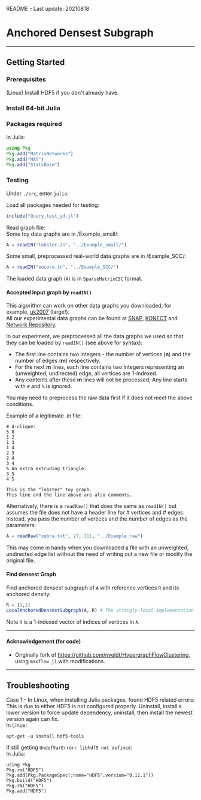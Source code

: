 README - Last update: 20210818

# Anchored Densest Subgraph

------

## Getting Started

### Prerequisites
(Linux) Install HDF5 if you don't already have.

### Install 64-bit Julia

### Packages required
In Julia:
```julia
using Pkg
Pkg.add("MatrixNetworks")
Pkg.add("MAT")
Pkg.add("StatsBase")
```

### Testing
Under `./src`, enter `julia`.

Load all packages needed for testing:
```julia
include("Query_test_yd.jl")
```

Read graph file:  
Some toy data graphs are in /Example_small/:

```julia
A = readIN("lobster.in", "../Example_small/")
```

Some small, preprocessed real-world data graphs are in /Example_SCC/:

```julia
A = readIN("eucore.in", "../Example_SCC/")
```

The loaded data graph (`A`) is in `SparseMatrixCSC` format.

#### Accepted input graph by `readIN()`
This algorithm can work on other data graphs you downloaded, for example, [uk2007](http://konect.cc/networks/dimacs10-uk-2007-05/) (large!).  
All our experimental data graphs can be found at [SNAP](https://snap.stanford.edu/data/index.html), [KONECT](http://konect.cc/) and [Network Repository](https://networkrepository.com/networks.php).

In our experiment, we preprocessed all the data graphs we used so that they can be loaded by `readIN()` (see above for syntax):  
- The first line contains two integers - the number of vertices (**n**) and the number of edges (**m**) respectively.
- For the next **m** lines, each line contains two integers representing an (unweighted, undirected) edge, all vertices are 1-indexed.
- Any contents after these **m** lines will not be processed; Any line starts with `#` and `%` is ignored. 

You may need to preprocess the raw data first if it does not meet the above conditions.

Example of a legitimate .in file:  
```
# 4-clique:
5 8  
1 2  
1 3  
1 4  
2 3  
2 4  
3 4  
% An extra extruding triangle:
3 5  
4 5  

This is the "lobster" toy graph.
This line and the line above are also comments.
```

Alternatively, there is a `readRaw()` that does the same as `readIN()` but assumes the file does not have a header line for # vertices and # edges.  
Instead, you pass the number of vertices and the number of edges as the parameters:

```julia
A = readRaw("zebra.txt", 27, 111, "../Example_raw")
```

This may come in handy when you downloaded a file with an unweighted, undirected edge list without the need of writing out a new file or modify the original file.

#### Find densest Graph

Find anchored densest subgraph of `A` with reference vertices `R` and its anchored density:

```julia
R = [1,2]
LocalAnchoredDensestSubgraph(A, R) # The strongly-local implementation
```
Note `R` is a 1-indexed vector of indices of vertices in `A`.

------
#### Acknowledgement (for code)

- Originally fork of https://github.com/nveldt/HypergraphFlowClustering, using `maxflow.jl` with modifications.

------
## Troubleshooting

Case 1 - In Linux, when installing Julia packages, found HDF5 related errors:  
This is due to either HDF5 is not configured properly. Uninstall, install a lower version to force update dependency, uninstall, then install the newest version again can fix.  
In Linux:
```
apt-get -u install hdf5-tools
```

If still getting `UndefVarError: libhdf5 not defined`:  
In Julia:  
```
using Pkg  
Pkg.rm("HDF5")  
Pkg.add(Pkg.PackageSpec(;name="HDF5",version="0.11.1"))  
Pkg.build("HDF5")  
Pkg.rm("HDF5")  
Pkg.add("HDF5") 
```
